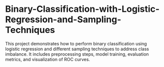 # Binary-Classification-with-Logistic-Regression-and-Sampling-Techniques
This project demonstrates how to perform binary classification using logistic regression and different sampling techniques to address class imbalance. It includes preprocessing steps, model training, evaluation metrics, and visualization of ROC curves.
